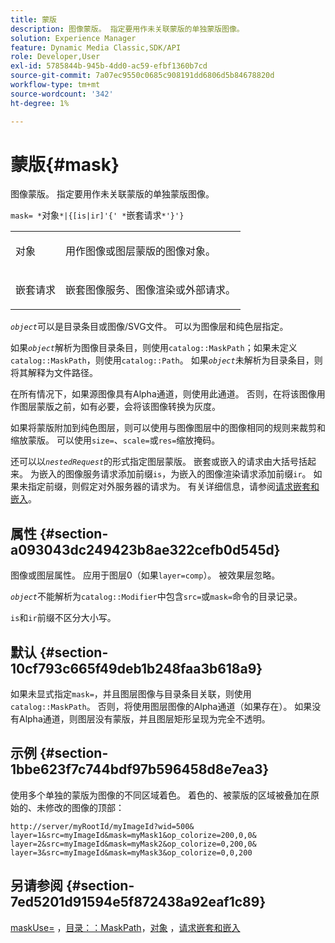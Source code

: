 ```yaml
---
title: 蒙版
description: 图像蒙版。 指定要用作未关联蒙版的单独蒙版图像。
solution: Experience Manager
feature: Dynamic Media Classic,SDK/API
role: Developer,User
exl-id: 5785844b-945b-4dd0-ac59-efbf1360b7cd
source-git-commit: 7a07ec9550c0685c908191dd6806d5b84678820d
workflow-type: tm+mt
source-wordcount: '342'
ht-degree: 1%

---
```


# 蒙版{#mask}

图像蒙版。 指定要用作未关联蒙版的单独蒙版图像。

`mask= *`对象`*|{[is|ir]'{' *`嵌套请求`*'}'}`

<table id="simpletable_F5A8CD8D7E9B48DAB3C8184E8FE60D9B"> 
 <tr class="strow"> 
  <td class="stentry"> <p><span class="varname">对象</span> </p></td> 
  <td class="stentry"> <p>用作图像或图层蒙版的图像对象。 </p></td> 
 </tr> 
 <tr class="strow"> 
  <td class="stentry"> <p><span class="varname">嵌套请求</span> </p></td> 
  <td class="stentry"> <p>嵌套图像服务、图像渲染或外部请求。 </p></td> 
 </tr> 
</table>

*`object`*&#x200B;可以是目录条目或图像/SVG文件。 可以为图像层和纯色层指定。

如果&#x200B;*`object`*&#x200B;解析为图像目录条目，则使用`catalog::MaskPath`；如果未定义`catalog::MaskPath`，则使用`catalog::Path`。 如果&#x200B;*`object`*&#x200B;未解析为目录条目，则将其解释为文件路径。

在所有情况下，如果源图像具有Alpha通道，则使用此通道。 否则，在将该图像用作图层蒙版之前，如有必要，会将该图像转换为灰度。

如果将蒙版附加到纯色图层，则可以使用与图像图层中的图像相同的规则来裁剪和缩放蒙版。 可以使用`size=`、`scale=`或`res=`缩放掩码。

还可以以&#x200B;*`nestedRequest`*&#x200B;的形式指定图层蒙版。 嵌套或嵌入的请求由大括号括起来。 为嵌入的图像服务请求添加前缀`is`，为嵌入的图像渲染请求添加前缀`ir`。 如果未指定前缀，则假定对外服务器的请求为。 有关详细信息，请参阅[请求嵌套和嵌入](../../../../../is-api/http-ref/image-serving-api-ref/c-http-protocol-reference/c-syntax-and-features/r-request-nesting-and-embedding.md#reference-38ec66d4062046589e16c39bf1c6049b)。

## 属性 {#section-a093043dc249423b8ae322cefb0d545d}

图像或图层属性。 应用于图层0（如果`layer=comp`）。 被效果层忽略。

*`object`*&#x200B;不能解析为`catalog::Modifier`中包含`src=`或`mask=`命令的目录记录。

`is`和`ir`前缀不区分大小写。

## 默认 {#section-10cf793c665f49deb1b248faa3b618a9}

如果未显式指定`mask=`，并且图层图像与目录条目关联，则使用`catalog::MaskPath`。 否则，将使用图层图像的Alpha通道（如果存在）。 如果没有Alpha通道，则图层没有蒙版，并且图层矩形呈现为完全不透明。

## 示例 {#section-1bbe623f7c744bdf97b596458d8e7ea3}

使用多个单独的蒙版为图像的不同区域着色。 着色的、被蒙版的区域被叠加在原始的、未修改的图像的顶部：

`http://server/myRootId/myImageId?wid=500& layer=1&src=myImageId&mask=myMask1&op_colorize=200,0,0& layer=2&src=myImageId&mask=myMask2&op_colorize=0,200,0& layer=3&src=myImageId&mask=myMask3&op_colorize=0,0,200`

## 另请参阅 {#section-7ed5201d91594e5f872438a92eaf1c89}

[maskUse=](../../../../../is-api/http-ref/image-serving-api-ref/c-http-protocol-reference/c-command-reference/r-maskuse.md#reference-9bb1fb5eee4a4bd38f33dadc1a752464) ，[目录：：MaskPath](/help/aem-is-ir-api/is-api/image-catalog/image-serving-api-ref/c-image-catalog-reference/c-image-svg-data-reference/c-image-data-reference/r-maskpath-cat.md)，[对象](../../../../../is-api/http-ref/image-serving-api-ref/c-http-protocol-reference/c-data-types/r-object.md#reference-2591bd24548d462782c68d138ef795a0) ，[请求嵌套和嵌入](../../../../../is-api/http-ref/image-serving-api-ref/c-http-protocol-reference/c-syntax-and-features/r-request-nesting-and-embedding.md#reference-38ec66d4062046589e16c39bf1c6049b)
